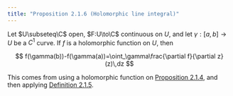 ```yaml
---
title: "Proposition 2.1.6 (Holomorphic line integral)"
---
```


Let $U\subseteq\C$ open, $F:U\to\C$ continuous on $U$, and let
$\gamma:[a,b]\to U$ be a $C^1$ curve. If $f$ is a holomorphic function
on $U$, then

$$
f(\gamma(b))-f(\gamma(a))=\oint_\gamma\frac{\partial f}{\partial z}(z)\,dz
$$

This comes from using a holomorphic function on [Proposition
2.1.4][2.1.4], and then applying [Definition 2.1.5][2.1.5].

[2.1.4]: #complex-analysis/proposition-2.1.4
[2.1.5]: #complex-analysis/definition-2.1.5-complex-line-integral
